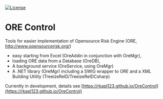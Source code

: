 [![License](https://img.shields.io/github/license/rkapl123/OREControl.svg)](https://github.com/rkapl123/OREControl/blob/master/LICENSE)

# ORE Control

Tools for easier implementation of Opensource Risk Engine (ORE, http://www.opensourcerisk.org/)

* easy starting from Excel (OreAddin in conjunction with OreMgr),
* loading ORE data from a Database (OreDB),
* A background service (OreService, using OreMgr)
* A .NET library (OreMgr) including a SWIG wrapper to ORE and a XML Building Utility (TreeizeRelD/TreeizeRelDCsharp)

Currently in development, details see [https://rkapl123.github.io/OreControl](https://rkapl123.github.io/OreControl)
